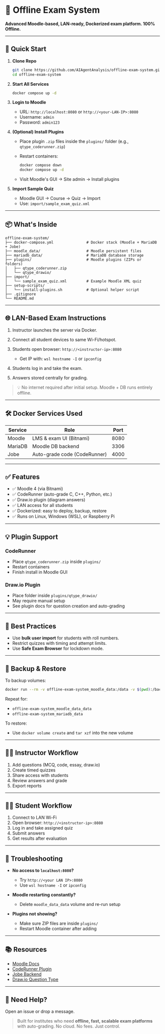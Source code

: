 # 📝 Offline Exam System

**Advanced Moodle-based, LAN-ready, Dockerized exam platform. 100% Offline.**

---

## 🚀 Quick Start

1. **Clone Repo**
   ```bash
   git clone https://github.com/AIAgentAnalysis/offline-exam-system.git
   cd offline-exam-system
   ```

2. **Start All Services**

   ```bash
   docker compose up -d
   ```

3. **Login to Moodle**

   * URL: `http://localhost:8080` or `http://<your-LAN-IP>:8080`
   * Username: `admin`
   * Password: `admin123`

4. **(Optional) Install Plugins**

   * Place plugin `.zip` files inside the `plugins/` folder (e.g., `qtype_coderunner.zip`)
   * Restart containers:

     ```bash
     docker compose down
     docker compose up -d
     ```
   * Visit Moodle's GUI → Site admin → Install plugins

5. **Import Sample Quiz**

   * Moodle GUI → Course → Quiz → Import
   * Use: `import/sample_exam_quiz.xml`

---

## 📦 What's Inside

```plaintext
offline-exam-system/
├── docker-compose.yml               # Docker stack (Moodle + MariaDB + Jobe)
├── moodle_data/                     # Moodle persistent files
├── mariadb_data/                    # MariaDB database storage
├── plugins/                         # Moodle plugins (ZIPs or folders)
│   ├── qtype_coderunner.zip
│   └── qtype_drawio/
├── import/
│   └── sample_exam_quiz.xml         # Example Moodle XML quiz
├── setup-scripts/
│   └── install-plugins.sh           # Optional helper script
├── .gitignore
└── README.md
```

---

## 🌐 LAN-Based Exam Instructions

1. Instructor launches the server via Docker.
2. Connect all student devices to same Wi-Fi/hotspot.
3. Students open browser: `http://<instructor-ip>:8080`

   * Get IP with: `wsl hostname -I` or `ipconfig`
4. Students log in and take the exam.
5. Answers stored centrally for grading.

> 💡 No internet required after initial setup. Moodle + DB runs entirely offline.

---

## 🛠️ Docker Services Used

| Service | Role                         | Port |
| ------- | ---------------------------- | ---- |
| Moodle  | LMS & exam UI (Bitnami)      | 8080 |
| MariaDB | Moodle DB backend            | 3306 |
| Jobe    | Auto-grade code (CodeRunner) | 4000 |

---

## ✅ Features

* ✅ Moodle 4 (via Bitnami)
* ✅ CodeRunner (auto-grade C, C++, Python, etc.)
* ✅ Draw.io plugin (diagram answers)
* ✅ LAN access for all students
* ✅ Dockerized: easy to deploy, backup, restore
* ✅ Runs on Linux, Windows (WSL), or Raspberry Pi

---

## 💡 Plugin Support

### CodeRunner

* Place `qtype_coderunner.zip` inside `plugins/`
* Restart containers
* Finish install in Moodle GUI

### Draw.io Plugin

* Place folder inside `plugins/qtype_drawio/`
* May require manual setup
* See plugin docs for question creation and auto-grading

---

## 🧠 Best Practices

* Use **bulk user import** for students with roll numbers.
* Restrict quizzes with timing and attempt limits.
* Use **Safe Exam Browser** for lockdown mode.

---

## 💾 Backup & Restore

To backup volumes:

```bash
docker run --rm -v offline-exam-system_moodle_data:/data -v $(pwd):/backup alpine tar czf /backup/moodle_data.tar.gz -C /data .
```

Repeat for:

* `offline-exam-system_moodle_data_data`
* `offline-exam-system_mariadb_data`

To restore:

* Use `docker volume create` and `tar xzf` into the new volume

---

## 🧑‍🏫 Instructor Workflow

1. Add questions (MCQ, code, essay, draw.io)
2. Create timed quizzes
3. Share access with students
4. Review answers and grade
5. Export reports

---

## 🧑‍🎓 Student Workflow

1. Connect to LAN Wi-Fi
2. Open browser: `http://<instructor-ip>:8080`
3. Log in and take assigned quiz
4. Submit answers
5. Get results after evaluation

---

## 🐞 Troubleshooting

* **No access to `localhost:8080`?**

  * Try `http://<your LAN IP>:8080`
  * Use `wsl hostname -I` or `ipconfig`

* **Moodle restarting constantly?**

  * Delete `moodle_data_data` volume and re-run setup

* **Plugins not showing?**

  * Make sure ZIP files are inside `plugins/`
  * Restart Moodle container after adding

---

## 📚 Resources

* [Moodle Docs](https://docs.moodle.org/)
* [CodeRunner Plugin](https://github.com/trampgeek/moodle-qtype_coderunner)
* [Jobe Backend](https://github.com/trampgeek/jobe)
* [Draw.io Question Type](https://github.com/BradenM/moodle-qtype_drawio)

---

## 🙋 Need Help?

Open an issue or drop a message.

> Built for institutes who need **offline, fast, scalable exam platforms** with auto-grading. No cloud. No fees. Just control.

